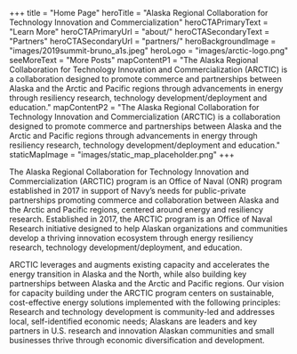 +++
title = "Home Page"
heroTitle = "Alaska Regional Collaboration for Technology Innovation and Commercialization"
heroCTAPrimaryText = "Learn More"
heroCTAPrimaryUrl = "about/"
heroCTASecondaryText = "Partners"
heroCTASecondaryUrl = "partners/"
heroBackgroundImage = "images/2019summit-bruno_a1s.jpeg"
heroLogo = "images/arctic-logo.png"
seeMoreText = "More Posts"
mapContentP1 = "The Alaska Regional Collaboration for Technology Innovation and Commercialization (ARCTIC) is a collaboration designed to promote commerce and partnerships between Alaska and the Arctic and Pacific regions through advancements in energy through resiliency research, technology development/deployment and education."
mapContentP2 = "The Alaska Regional Collaboration for Technology Innovation and Commercialization (ARCTIC) is a collaboration designed to promote commerce and partnerships between Alaska and the Arctic and Pacific regions through advancements in energy through resiliency research, technology development/deployment and education."
staticMapImage = "images/static_map_placeholder.png"
+++

The Alaska Regional Collaboration for Technology Innovation and Commercialization (ARCTIC) program is an Office of Naval (ONR) program established in 2017 in support of Navy’s needs for public-private partnerships promoting commerce and collaboration between Alaska and the Arctic and Pacific regions, centered around energy and resiliency research. Established in 2017, the ARCTIC program is an Office of Naval Research initiative designed to help Alaskan organizations and communities develop a thriving innovation ecosystem through energy resiliency research, technology development/deployment, and education. 

ARCTIC leverages and augments existing capacity and accelerates the energy transition in Alaska and the North, while also building key partnerships between Alaska and the Arctic and Pacific regions. Our vision for capacity building under the ARCTIC program centers on sustainable, cost-effective energy solutions implemented with the following principles: Research and technology development is community-led and addresses local, self-identified economic needs; Alaskans are leaders and key partners in U.S. research and innovation Alaskan communities and small businesses thrive through economic diversification and development.